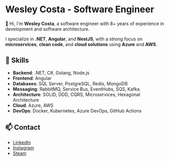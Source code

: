 # Wesley Costa - Software Engineer

👋 Hi, I'm **Wesley Costa**, a software engineer with 8+ years of experience in development and software architecture. 

I specialize in **.NET**, **Angular**, and **NestJS**, with a strong focus on **microservices**, **clean code**, and **cloud solutions** using **Azure** and **AWS**.

## 🚀 Skills

- **Backend**: .NET, C#, Golang, Node.js
- **Frontend**: Angular
- **Databases**: SQL Server, PostgreSQL, Redis, MongoDB
- **Messaging**: RabbitMQ, Service Bus, EventHubs, SQS, Kafka
- **Architecture**: SOLID, DDD, CQRS, Microservices, Hexagonal Architecture
- **Cloud**: Azure, AWS
- **DevOps**: Docker, Kubernetes, Azure DevOps, GitHub Actions


## 📫 Contact

- [LinkedIn](https://www.linkedin.com/in/wesleylcosta)
- [Instagram](https://www.instagram.com/oiwesleycosta)
- [Steam](https://steamcommunity.com/id/tripeira)
